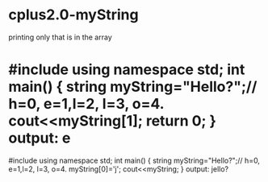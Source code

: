 # cplus2.0-myString
printing only that is in the array


#include <iostream>
using namespace std;
int main()
{
    string myString="Hello?";// h=0, e=1,l=2, l=3, o=4.
    cout<<myString[1];
    return 0;
}
  output: e
=======================
    
#include <iostream>
using namespace std;
int main()
{
    string myString="Hello?";// h=0, e=1,l=2, l=3, o=4.
    myString[0]='j';
    cout<<myString;
}
  output: jello?
